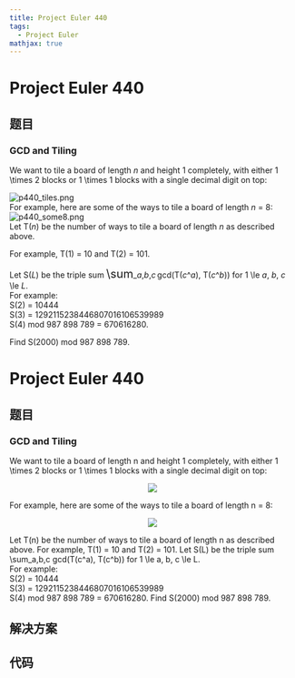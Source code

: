 ```yaml
---
title: Project Euler 440
tags:
  - Project Euler
mathjax: true
---
```

<escape><!-- more --></escape>
    
# Project Euler 440
## 题目
### GCD and Tiling

We want to tile a board of length <var>n</var> and height 1 completely, with either 1 \times 2 blocks or 1 \times 1 blocks with a single decimal digit on top:
<div class="center">
<img src="project/images/p440_tiles.png" alt="p440_tiles.png" /></div>
For example, here are some of the ways to tile a board of length <var>n</var> = 8:

<div class="center">
<img src="project/images/p440_some8.png" alt="p440_some8.png" /></div>
Let T(<var>n</var>) be the number of ways to tile a board of length <var>n</var> as described above.

For example, T(1) = 10 and T(2) = 101.

Let S(<var>L</var>) be the triple sum <span style="font-size:larger;"><span style="font-size:larger;">\sum</span></span>_<var>a</var>,<var>b</var>,<var>c</var> gcd(T(<var>c</var>^<var>a</var>), T(<var>c</var>^<var>b</var>)) for 1 \le <var>a</var>, <var>b</var>, <var>c</var> \le <var>L</var>.<br />
For example:<br />
S(2) = 10444<br />
S(3) = 1292115238446807016106539989<br />
S(4) mod 987 898 789 = 670616280.

Find S(2000) mod 987 898 789.


# Project Euler 440
## 题目
### GCD and Tiling

We want to tile a board of length n and height 1 completely, with either 1 \times 2 blocks or 1 \times 1 blocks with a single decimal digit on top:
<center><img src="https://projecteuler.net/project/images/p440_tiles.png"></center>

For example, here are some of the ways to tile a board of length n = 8:
<center><img src="https://projecteuler.net/project/images/p440_some8.png"></center>

Let T(n) be the number of ways to tile a board of length n as described above.
For example, T(1) = 10 and T(2) = 101.
Let S(L) be the triple sum \sum_a,b,c gcd(T(c^a), T(c^b)) for 1 \le a, b, c \le L.<br>For example:<br>S(2) = 10444<br>S(3) = 1292115238446807016106539989<br>S(4) mod 987&nbsp;898&nbsp;789 = 670616280.
Find S(2000) mod 987&nbsp;898&nbsp;789.


## 解决方案


## 代码


